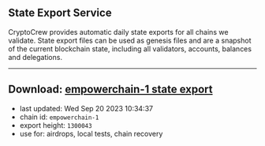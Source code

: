 ## State Export Service
CryptoCrew provides automatic daily state exports for all chains we validate. State export files can be used as genesis files and are a snapshot of the current blockchain state, including all validators, accounts, balances and delegations.

---
**Download: [empowerchain-1 state export](https://dl.ccvalidators.com/SERVICE/empowerchain/empowerchain-1_export_1300043.json)**
---

- last updated: Wed Sep 20 2023 10:34:37
- chain id: `empowerchain-1`
- export height: `1300043`
- use for: airdrops, local tests, chain recovery
